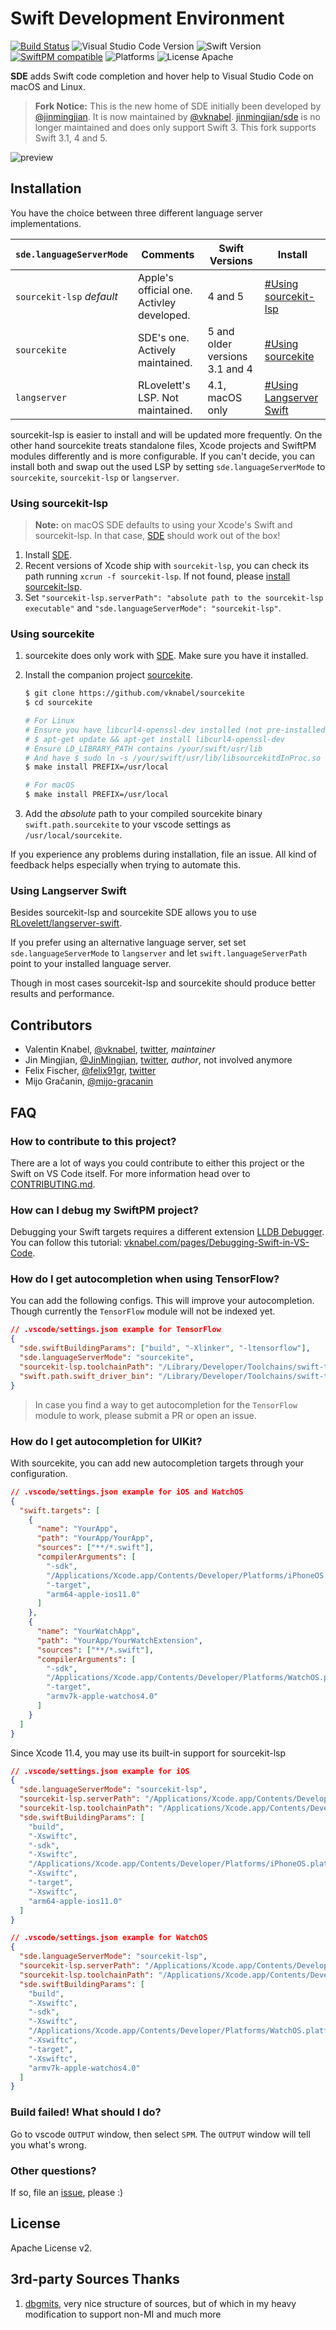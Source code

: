 # Swift Development Environment

[![Build Status](https://travis-ci.org/vknabel/swift-development-environment.svg?branch=master)](https://travis-ci.org/vknabel/swift-development-environment) ![Visual Studio Code Version](https://img.shields.io/badge/Visual%20Studio%20Code-1.17.0-6193DF.svg) ![Swift Version](https://img.shields.io/badge/Swift-3.1.0–5-orange.svg) [![SwiftPM compatible](https://img.shields.io/badge/SwiftPM-compatible-brightgreen.svg)](https://github.com/apple/swift-package-manager) ![Platforms](https://img.shields.io/badge/Platform-Linux|macOS-lightgrey.svg) ![License Apache](https://img.shields.io/badge/License-Apache%20v2-lightgrey.svg)

**SDE** adds Swift code completion and hover help to Visual Studio Code on macOS and Linux.

> **Fork Notice:** This is the new home of SDE initially been developed by [@jinmingjian](https://github.com/jinmingjian). It is now maintained by [@vknabel](https://github.com/vknabel). [jinmingjian/sde](https://github.com/jinmingjian/sde) is no longer maintained and does only support Swift 3. This fork supports Swift 3.1, 4 and 5.

![preview](docs/preview.gif)

## Installation

You have the choice between three different language server implementations.

| `sde.languageServerMode`  | Comments                                  | Swift Versions                 | Install                                            |
| ------------------------- | ----------------------------------------- | ------------------------------ | -------------------------------------------------- |
| `sourcekit-lsp` _default_ | Apple's official one. Activley developed. | 4 and 5                        | [#Using sourcekit-lsp](#Using-sourcekit-lsp)       |
| `sourcekite`              | SDE's one. Actively maintained.           | 5 and older versions 3.1 and 4 | [#Using sourcekite](#Using-sourcekite)             |
| `langserver`              | RLovelett's LSP. Not maintained.          | 4.1, macOS only                | [#Using Langserver Swift](#Using-Langserver-Swift) |

sourcekit-lsp is easier to install and will be updated more frequently. On the other hand sourcekite treats standalone files, Xcode projects and SwiftPM modules differently and is more configurable. If you can't decide, you can install both and swap out the used LSP by setting `sde.languageServerMode` to `sourcekite`, `sourcekit-lsp` or `langserver`.

### Using sourcekit-lsp

> **Note:** on macOS SDE defaults to using your Xcode's Swift and sourcekit-lsp. In that case, [SDE](https://marketplace.visualstudio.com/items?itemName=vknabel.vscode-swift-development-environment) should work out of the box!

1. Install [SDE](https://marketplace.visualstudio.com/items?itemName=vknabel.vscode-swift-development-environment).
2. Recent versions of Xcode ship with `sourcekit-lsp`, you can check its path running `xcrun -f sourcekit-lsp`. If not found, please [install sourcekit-lsp](https://github.com/apple/sourcekit-lsp#building-sourcekit-lsp).
3. Set `"sourcekit-lsp.serverPath": "absolute path to the sourcekit-lsp executable"` and `"sde.languageServerMode": "sourcekit-lsp"`.

### Using sourcekite

1. sourcekite does only work with [SDE](https://marketplace.visualstudio.com/items?itemName=vknabel.vscode-swift-development-environment). Make sure you have it installed.
2. Install the companion project [sourcekite](https://github.com/vknabel/sourcekite).

   ```bash
   $ git clone https://github.com/vknabel/sourcekite
   $ cd sourcekite

   # For Linux
   # Ensure you have libcurl4-openssl-dev installed (not pre-installed)
   # $ apt-get update && apt-get install libcurl4-openssl-dev
   # Ensure LD_LIBRARY_PATH contains /your/swift/usr/lib
   # And have $ sudo ln -s /your/swift/usr/lib/libsourcekitdInProc.so /usr/lib/libsourcekitdInProc.so
   $ make install PREFIX=/usr/local

   # For macOS
   $ make install PREFIX=/usr/local
   ```

3. Add the _absolute_ path to your compiled sourcekite binary `swift.path.sourcekite` to your vscode settings as `/usr/local/sourcekite`.

If you experience any problems during installation, file an issue. All kind of feedback helps especially when trying to automate this.

### Using Langserver Swift

Besides sourcekit-lsp and sourcekite SDE allows you to use [RLovelett/langserver-swift](https://github.com/RLovelett/langserver-swift).

If you prefer using an alternative language server, set set `sde.languageServerMode` to `langserver` and let `swift.languageServerPath` point to your installed language server.

Though in most cases sourcekit-lsp and sourcekite should produce better results and performance.

## Contributors

- Valentin Knabel, [@vknabel](https://github.com/vknabel), [twitter](https://twitter.com/vknabel), _maintainer_
- Jin Mingjian, [@JinMingjian](https://github.com/JinMingjian), [twitter](https://twitter.com/JinMingjian), _author_, not involved anymore
- Felix Fischer, [@felix91gr](https://github.com/felix91gr), [twitter](https://twitter.com/FelixFischer91)
- Mijo Gračanin, [@mijo-gracanin](https://github.com/mijo-gracanin)

## FAQ

### How to contribute to this project?

There are a lot of ways you could contribute to either this project or the Swift on VS Code itself. For more information head over to [CONTRIBUTING.md](./CONTRIBUTING.md).

### How can I debug my SwiftPM project?

Debugging your Swift targets requires a different extension [LLDB Debugger](https://github.com/vadimcn/vscode-lldb). You can follow this tutorial: [vknabel.com/pages/Debugging-Swift-in-VS-Code](https://www.vknabel.com/pages/Debugging-Swift-in-VS-Code/).

### How do I get autocompletion when using TensorFlow?

You can add the following configs. This will improve your autocompletion. Though currently the `TensorFlow` module will not be indexed yet.

```json
// .vscode/settings.json example for TensorFlow
{
  "sde.swiftBuildingParams": ["build", "-Xlinker", "-ltensorflow"],
  "sde.languageServerMode": "sourcekite",
  "sourcekit-lsp.toolchainPath": "/Library/Developer/Toolchains/swift-tensorflow-RELEASE-0.3.1.xctoolchain",
  "swift.path.swift_driver_bin": "/Library/Developer/Toolchains/swift-tensorflow-RELEASE-0.3.1.xctoolchain/usr/bin/swift"
}
```

> In case you find a way to get autocompletion for the `TensorFlow` module to work, please submit a PR or open an issue.

### How do I get autocompletion for UIKit?

With sourcekite, you can add new autocompletion targets through your configuration.

```json
// .vscode/settings.json example for iOS and WatchOS
{
  "swift.targets": [
    {
      "name": "YourApp",
      "path": "YourApp/YourApp",
      "sources": ["**/*.swift"],
      "compilerArguments": [
        "-sdk",
        "/Applications/Xcode.app/Contents/Developer/Platforms/iPhoneOS.platform/Developer/SDKs/iPhoneOS.sdk",
        "-target",
        "arm64-apple-ios11.0"
      ]
    },
    {
      "name": "YourWatchApp",
      "path": "YourApp/YourWatchExtension",
      "sources": ["**/*.swift"],
      "compilerArguments": [
        "-sdk",
        "/Applications/Xcode.app/Contents/Developer/Platforms/WatchOS.platform/Developer/SDKs/WatchOS.sdk",
        "-target",
        "armv7k-apple-watchos4.0"
      ]
    }
  ]
}
```

Since Xcode 11.4, you may use its built-in support for sourcekit-lsp

```json
// .vscode/settings.json example for iOS
{
  "sde.languageServerMode": "sourcekit-lsp",
  "sourcekit-lsp.serverPath": "/Applications/Xcode.app/Contents/Developer/Toolchains/XcodeDefault.xctoolchain/usr/bin/sourcekit-lsp",
  "sourcekit-lsp.toolchainPath": "/Applications/Xcode.app/Contents/Developer/Toolchains/XcodeDefault.xctoolchain",
  "sde.swiftBuildingParams": [
    "build",
    "-Xswiftc",
    "-sdk",
    "-Xswiftc",
    "/Applications/Xcode.app/Contents/Developer/Platforms/iPhoneOS.platform/Developer/SDKs/iPhoneOS.sdk",
    "-Xswiftc",
    "-target",
    "-Xswiftc",
    "arm64-apple-ios11.0"
  ]
}
```

```json
// .vscode/settings.json example for WatchOS
{
  "sde.languageServerMode": "sourcekit-lsp",
  "sourcekit-lsp.serverPath": "/Applications/Xcode.app/Contents/Developer/Toolchains/XcodeDefault.xctoolchain/usr/bin/sourcekit-lsp",
  "sourcekit-lsp.toolchainPath": "/Applications/Xcode.app/Contents/Developer/Toolchains/XcodeDefault.xctoolchain",
  "sde.swiftBuildingParams": [
    "build",
    "-Xswiftc",
    "-sdk",
    "-Xswiftc",
    "/Applications/Xcode.app/Contents/Developer/Platforms/WatchOS.platform/Developer/SDKs/WatchOS.sdk",
    "-Xswiftc",
    "-target",
    "-Xswiftc",
    "armv7k-apple-watchos4.0"
  ]
}
```

### Build failed! What should I do?

Go to vscode `OUTPUT` window, then select `SPM`. The `OUTPUT` window will tell you what's wrong.

### Other questions?

If so, file an [issue](https://github.com/vknabel/swift-development-environment/issues), please :)

## License

Apache License v2.

## 3rd-party Sources Thanks

1. [dbgmits](https://github.com/enlight/dbgmits), very nice structure of sources, but of which in my heavy modification to support non-MI and much more
